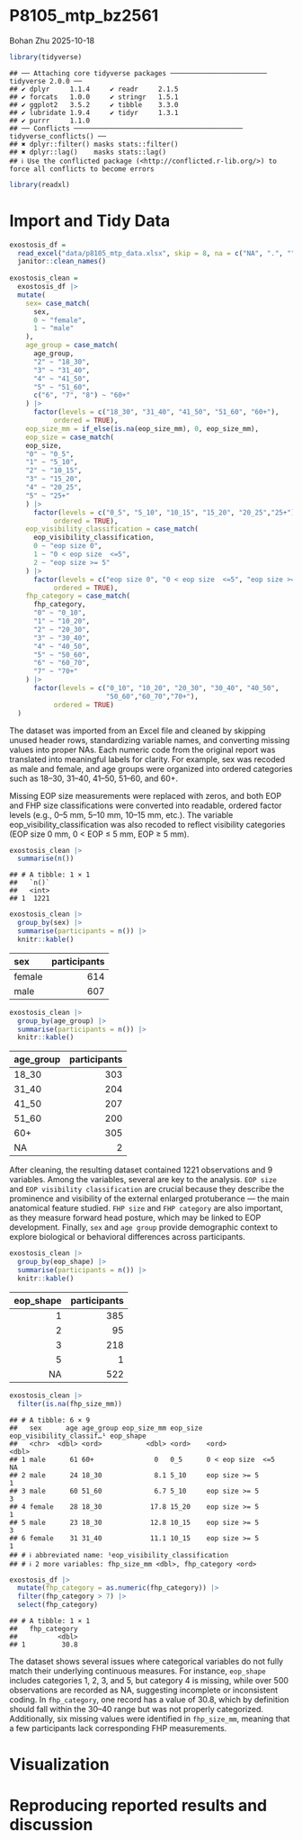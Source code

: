 P8105_mtp_bz2561
================
Bohan Zhu
2025-10-18

``` r
library(tidyverse)
```

    ## ── Attaching core tidyverse packages ──────────────────────── tidyverse 2.0.0 ──
    ## ✔ dplyr     1.1.4     ✔ readr     2.1.5
    ## ✔ forcats   1.0.0     ✔ stringr   1.5.1
    ## ✔ ggplot2   3.5.2     ✔ tibble    3.3.0
    ## ✔ lubridate 1.9.4     ✔ tidyr     1.3.1
    ## ✔ purrr     1.1.0     
    ## ── Conflicts ────────────────────────────────────────── tidyverse_conflicts() ──
    ## ✖ dplyr::filter() masks stats::filter()
    ## ✖ dplyr::lag()    masks stats::lag()
    ## ℹ Use the conflicted package (<http://conflicted.r-lib.org/>) to force all conflicts to become errors

``` r
library(readxl)
```

# Import and Tidy Data

``` r
exostosis_df = 
  read_excel("data/p8105_mtp_data.xlsx", skip = 8, na = c("NA", ".", "")) |> 
  janitor::clean_names() 
  
exostosis_clean = 
  exostosis_df |> 
  mutate(
    sex= case_match(
      sex, 
      0 ~ "female",
      1 ~ "male"
    ),
    age_group = case_match(
      age_group,
      "2" ~ "18_30",
      "3" ~ "31_40",
      "4" ~ "41_50",
      "5" ~ "51_60",
      c("6", "7", "8") ~ "60+"
    ) |> 
      factor(levels = c("18_30", "31_40", "41_50", "51_60", "60+"),
           ordered = TRUE),
    eop_size_mm = if_else(is.na(eop_size_mm), 0, eop_size_mm),
    eop_size = case_match(
    eop_size,
    "0" ~ "0_5",
    "1" ~ "5_10",
    "2" ~ "10_15",
    "3" ~ "15_20",
    "4" ~ "20_25",
    "5" ~ "25+"
    ) |> 
      factor(levels = c("0_5", "5_10", "10_15", "15_20", "20_25","25+"),
           ordered = TRUE),
    eop_visibility_classification = case_match(
      eop_visibility_classification,
      0 ~ "eop size 0",
      1 ~ "0 < eop size  <=5",
      2 ~ "eop size >= 5"
    ) |> 
      factor(levels = c("eop size 0", "0 < eop size  <=5", "eop size >= 5"),
           ordered = TRUE),
    fhp_category = case_match(
      fhp_category,
      "0" ~ "0_10",
      "1" ~ "10_20",
      "2" ~ "20_30",
      "3" ~ "30_40",
      "4" ~ "40_50",
      "5" ~ "50_60",
      "6" ~ "60_70",
      "7" ~ "70+"
    ) |> 
      factor(levels = c("0_10", "10_20", "20_30", "30_40", "40_50",
                        "50_60","60_70","70+"),
           ordered = TRUE)
  )
```

The dataset was imported from an Excel file and cleaned by skipping
unused header rows, standardizing variable names, and converting missing
values into proper NAs. Each numeric code from the original report was
translated into meaningful labels for clarity. For example, sex was
recoded as male and female, and age groups were organized into ordered
categories such as 18–30, 31–40, 41–50, 51–60, and 60+.

Missing EOP size measurements were replaced with zeros, and both EOP and
FHP size classifications were converted into readable, ordered factor
levels (e.g., 0–5 mm, 5–10 mm, 10–15 mm, etc.). The variable
eop_visibility_classification was also recoded to reflect visibility
categories (EOP size 0 mm, 0 \< EOP ≤ 5 mm, EOP ≥ 5 mm).

``` r
exostosis_clean |> 
  summarise(n())
```

    ## # A tibble: 1 × 1
    ##   `n()`
    ##   <int>
    ## 1  1221

``` r
exostosis_clean |> 
  group_by(sex) |> 
  summarise(participants = n()) |> 
  knitr::kable()
```

| sex    | participants |
|:-------|-------------:|
| female |          614 |
| male   |          607 |

``` r
exostosis_clean |> 
  group_by(age_group) |> 
  summarise(participants = n()) |> 
  knitr::kable()
```

| age_group | participants |
|:----------|-------------:|
| 18_30     |          303 |
| 31_40     |          204 |
| 41_50     |          207 |
| 51_60     |          200 |
| 60+       |          305 |
| NA        |            2 |

After cleaning, the resulting dataset contained 1221 observations and 9
variables. Among the variables, several are key to the analysis.
`EOP size` and `EOP visibility classification` are crucial because they
describe the prominence and visibility of the external enlarged
protuberance — the main anatomical feature studied. `FHP size` and
`FHP category` are also important, as they measure forward head posture,
which may be linked to EOP development. Finally, `sex` and `age group`
provide demographic context to explore biological or behavioral
differences across participants.

``` r
exostosis_clean |> 
  group_by(eop_shape) |> 
  summarise(participants = n()) |> 
  knitr::kable()
```

| eop_shape | participants |
|----------:|-------------:|
|         1 |          385 |
|         2 |           95 |
|         3 |          218 |
|         5 |            1 |
|        NA |          522 |

``` r
exostosis_clean |> 
  filter(is.na(fhp_size_mm))
```

    ## # A tibble: 6 × 9
    ##   sex      age age_group eop_size_mm eop_size eop_visibility_classif…¹ eop_shape
    ##   <chr>  <dbl> <ord>           <dbl> <ord>    <ord>                        <dbl>
    ## 1 male      61 60+               0   0_5      0 < eop size  <=5               NA
    ## 2 male      24 18_30             8.1 5_10     eop size >= 5                    1
    ## 3 male      60 51_60             6.7 5_10     eop size >= 5                    3
    ## 4 female    28 18_30            17.8 15_20    eop size >= 5                    1
    ## 5 male      23 18_30            12.8 10_15    eop size >= 5                    3
    ## 6 female    31 31_40            11.1 10_15    eop size >= 5                    1
    ## # ℹ abbreviated name: ¹​eop_visibility_classification
    ## # ℹ 2 more variables: fhp_size_mm <dbl>, fhp_category <ord>

``` r
exostosis_df |>
  mutate(fhp_category = as.numeric(fhp_category)) |>
  filter(fhp_category > 7) |> 
  select(fhp_category)
```

    ## # A tibble: 1 × 1
    ##   fhp_category
    ##          <dbl>
    ## 1         30.8

The dataset shows several issues where categorical variables do not
fully match their underlying continuous measures. For instance,
`eop_shape` includes categories 1, 2, 3, and 5, but category 4 is
missing, while over 500 observations are recorded as NA, suggesting
incomplete or inconsistent coding. In `fhp_category`, one record has a
value of 30.8, which by definition should fall within the 30–40 range
but was not properly categorized. Additionally, six missing values were
identified in `fhp_size_mm`, meaning that a few participants lack
corresponding FHP measurements.

# Visualization

# Reproducing reported results and discussion
